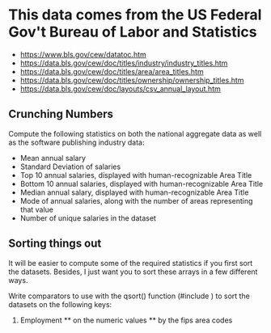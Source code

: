 # This data comes from the US Federal Gov't Bureau of Labor and Statistics

* https://www.bls.gov/cew/datatoc.htm
* https://data.bls.gov/cew/doc/titles/industry/industry_titles.htm
* https://data.bls.gov/cew/doc/titles/area/area_titles.htm
* https://data.bls.gov/cew/doc/titles/ownership/ownership_titles.htm
* https://data.bls.gov/cew/doc/layouts/csv_annual_layout.htm


## Crunching Numbers

Compute the following statistics on both the national aggregate data as well as
the software publishing industry data:

* Mean annual salary
* Standard Deviation of salaries
* Top 10 annual salaries, displayed with human-recognizable Area Title
* Bottom 10 annual salaries, displayed with human-recognizable Area Title
* Median annual salary, displayed with human-recognizable Area Title
* Mode of annual salaries, along with the number of areas representing that value
* Number of unique salaries in the dataset

## Sorting things out

It will be easier to compute some of the required statistics if you first sort
the datasets. Besides, I just want you to sort these arrays in a few different
ways.

Write comparators to use with the qsort() function (#include <cstdlib>) to sort
the datasets on the following keys:

1. Employment
** on the numeric values
** by the fips area codes
